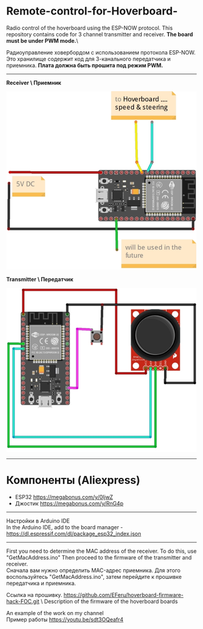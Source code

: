 # Remote-control-for-Hoverboard-
Radio control of the hoverboard using the ESP-NOW protocol. This repository contains code for 3 channel  transmitter and receiver. **The board must be under PWM mode.**\

Радиоуправление ховербордом с использованием протокола ESP-NOW. Это хранилище содержит код для 3-канального передатчика и приемника. **Плата должна быть прошита под режим PWM.**

----------

**Receiver \ Приемник**

![Screenshot](Receiver.png)

**Transmitter \ Передатчик**

![Screenshot](Transmitter.png)

----------

# Компоненты (Aliexpress)
- ESP32  https://megabonus.com/y/0IjwZ 
- Джостик https://megabonus.com/y/RnG4p

---------

Настройки в Arduino IDE\
In the Arduino IDE, add to the board manager - https://dl.espressif.com/dl/package_esp32_index.json

-----------
First you need to determine the MAC address of the receiver. To do this, use "GetMacAddress.ino" Then proceed to the firmware of the transmitter and receiver.\
Сначала вам нужно определить MAC-адрес приемника. Для этого воспользуйтесь "GetMacAddress.ino", затем перейдите к прошивке передатчика и приемника.

Ссылка на прошивку. https://github.com/EFeru/hoverboard-firmware-hack-FOC.git \ 
Description of the firmware of the hoverboard boards

An example of the work on my channel\
Пример работы https://youtu.be/sdt3OQeafr4
